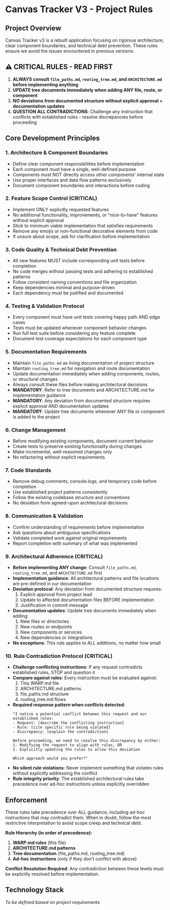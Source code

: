 # Canvas Tracker V3 - Project Rules

## Project Overview
Canvas Tracker v3 is a rebuilt application focusing on rigorous architecture, clear component boundaries, and technical debt prevention. These rules ensure we avoid the issues encountered in previous versions.

## ⚠️ CRITICAL RULES - READ FIRST
1. **ALWAYS consult `file_paths.md`, `routing_tree.md`, and `ARCHITECTURE.md` before implementing anything**
2. **UPDATE tree documents immediately when adding ANY file, route, or component**
3. **NO deviations from documented structure without explicit approval + documentation updates**
4. **QUESTION ALL CONTRADICTIONS**: Challenge any instruction that conflicts with established rules - resolve discrepancies before proceeding

## Core Development Principles

### 1. Architecture & Component Boundaries
- Define clear component responsibilities before implementation
- Each component must have a single, well-defined purpose
- Components must NOT directly access other components' internal state
- Use proper interfaces and data flow patterns exclusively
- Document component boundaries and interactions before coding

### 2. Feature Scope Control (CRITICAL)
- Implement ONLY explicitly requested features
- No additional functionality, improvements, or "nice-to-have" features without explicit approval
- Stick to minimum viable implementation that satisfies requirements
- Remove any emojis or non-functional decorative elements from code
- If unsure about scope, ask for clarification before implementation

### 3. Code Quality & Technical Debt Prevention
- All new features MUST include corresponding unit tests before completion
- No code merges without passing tests and adhering to established patterns
- Follow consistent naming conventions and file organization
- Keep dependencies minimal and purpose-driven
- Each dependency must be justified and documented

### 4. Testing & Validation Protocol
- Every component must have unit tests covering happy path AND edge cases
- Tests must be updated whenever component behavior changes
- Run full test suite before considering any feature complete
- Document test coverage expectations for each component type

### 5. Documentation Requirements
- Maintain `file_paths.md` as living documentation of project structure
- Maintain `routing_tree.md` for navigation and route documentation
- Update documentation immediately when adding components, routes, or structural changes
- Always consult these files before making architectural decisions
- **MANDATORY**: Refer to tree documents and ARCHITECTURE.md for implementation guidance
- **MANDATORY**: Any deviation from documented structure requires explicit approval AND documentation updates
- **MANDATORY**: Update tree documents whenever ANY file or component is added to the project

### 6. Change Management
- Before modifying existing components, document current behavior
- Create tests to preserve existing functionality during changes
- Make incremental, well-reasoned changes only
- No refactoring without explicit requirements

### 7. Code Standards
- Remove debug comments, console.logs, and temporary code before completion
- Use established project patterns consistently
- Follow the existing codebase structure and conventions
- No deviation from agreed-upon architectural decisions

### 8. Communication & Validation
- Confirm understanding of requirements before implementation
- Ask questions about ambiguous specifications
- Validate completed work against original requirements
- Report completion with summary of what was implemented

### 9. Architectural Adherence (CRITICAL)
- **Before implementing ANY change**: Consult `file_paths.md`, `routing_tree.md`, and `ARCHITECTURE.md` first
- **Implementation guidance**: All architectural patterns and file locations are pre-defined in our documentation
- **Deviation protocol**: Any deviation from documented structure requires:
  1. Explicit approval from project lead
  2. Update to affected documentation files BEFORE implementation
  3. Justification in commit message
- **Documentation updates**: Update tree documents immediately when adding:
  1. New files or directories
  2. New routes or endpoints  
  3. New components or services
  4. New dependencies or integrations
- **No exceptions**: This rule applies to ALL additions, no matter how small

### 10. Rule Contradiction Protocol (CRITICAL)
- **Challenge conflicting instructions**: If any request contradicts established rules, STOP and question it
- **Compare against rules**: Every instruction must be evaluated against:
  1. This WARP.md file
  2. ARCHITECTURE.md patterns
  3. file_paths.md structure
  4. routing_tree.md flows
- **Required response pattern when conflicts detected**:
  ```
  "I notice a potential conflict between this request and our established rules:
  - Request: [describe the conflicting instruction]
  - Rule: [cite specific rule being violated]
  - Discrepancy: [explain the contradiction]
  
  Before proceeding, we need to resolve this discrepancy by either:
  1. Modifying the request to align with rules, OR
  2. Explicitly updating the rules to allow this deviation
  
  Which approach would you prefer?"
  ```
- **No silent rule violations**: Never implement something that violates rules without explicitly addressing the conflict
- **Rule integrity priority**: The established architectural rules take precedence over ad-hoc instructions unless explicitly overridden

## Enforcement
These rules take precedence over ALL guidance, including ad-hoc instructions that may contradict them. When in doubt, follow the most restrictive interpretation to avoid scope creep and technical debt.

**Rule Hierarchy (in order of precedence):**
1. **WARP.md rules** (this file)
2. **ARCHITECTURE.md patterns**
3. **Tree documentation** (file_paths.md, routing_tree.md)
4. **Ad-hoc instructions** (only if they don't conflict with above)

**Conflict Resolution Required**: Any contradiction between these levels must be explicitly resolved before implementation.

## Technology Stack
*To be defined based on project requirements*